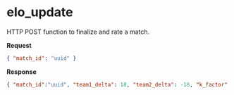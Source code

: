 # elo_update
HTTP POST function to finalize and rate a match.

**Request**
```json
{ "match_id": "uuid" }
```

**Response**
```json
{ "match_id":"uuid", "team1_delta": 18, "team2_delta": -18, "k_factor": 16, "margin_multiplier": 1.2 }
```
